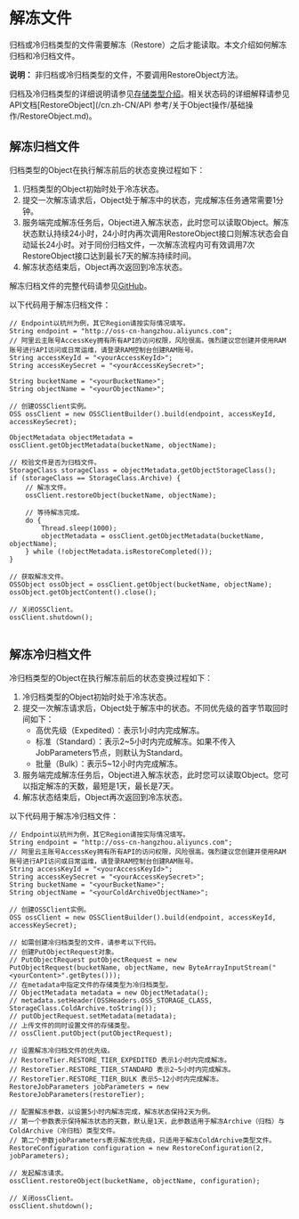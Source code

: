 # 解冻文件

归档或冷归档类型的文件需要解冻（Restore）之后才能读取。本文介绍如何解冻归档和冷归档文件。

**说明：** 非归档或冷归档类型的文件，不要调用RestoreObject方法。

归档及冷归档类型的详细说明请参见[存储类型介绍](/cn.zh-CN/开发指南/存储类型/存储类型介绍.md)。相关状态码的详细解释请参见API文档[RestoreObject](/cn.zh-CN/API 参考/关于Object操作/基础操作/RestoreObject.md)。

## 解冻归档文件

归档类型的Object在执行解冻前后的状态变换过程如下：

1.  归档类型的Object初始时处于冷冻状态。
2.  提交一次解冻请求后，Object处于解冻中的状态，完成解冻任务通常需要1分钟。
3.  服务端完成解冻任务后，Object进入解冻状态，此时您可以读取Object。解冻状态默认持续24小时，24小时内再次调用RestoreObject接口则解冻状态会自动延长24小时。对于同份归档文件，一次解冻流程内可有效调用7次RestoreObject接口达到最长7天的解冻持续时间。
4.  解冻状态结束后，Object再次返回到冷冻状态。

解冻归档文件的完整代码请参见[GitHub](https://github.com/aliyun/aliyun-oss-java-sdk/blob/master/src/test/java/com/aliyun/oss/integrationtests/ArchiveTest.java)。

以下代码用于解冻归档文件：

```
// Endpoint以杭州为例，其它Region请按实际情况填写。
String endpoint = "http://oss-cn-hangzhou.aliyuncs.com";
// 阿里云主账号AccessKey拥有所有API的访问权限，风险很高。强烈建议您创建并使用RAM账号进行API访问或日常运维，请登录RAM控制台创建RAM账号。
String accessKeyId = "<yourAccessKeyId>";
String accessKeySecret = "<yourAccessKeySecret>";

String bucketName = "<yourBucketName>";
String objectName = "<yourObjectName>";

// 创建OSSClient实例。
OSS ossClient = new OSSClientBuilder().build(endpoint, accessKeyId, accessKeySecret);

ObjectMetadata objectMetadata = ossClient.getObjectMetadata(bucketName, objectName);

// 校验文件是否为归档文件。
StorageClass storageClass = objectMetadata.getObjectStorageClass();
if (storageClass == StorageClass.Archive) {
    // 解冻文件。
    ossClient.restoreObject(bucketName, objectName);

    // 等待解冻完成。
    do {
        Thread.sleep(1000);
        objectMetadata = ossClient.getObjectMetadata(bucketName, objectName);
    } while (!objectMetadata.isRestoreCompleted());
}

// 获取解冻文件。
OSSObject ossObject = ossClient.getObject(bucketName, objectName);
ossObject.getObjectContent().close();

// 关闭OSSClient。
ossClient.shutdown();
            
```

## 解冻冷归档文件

冷归档类型的Object在执行解冻前后的状态变换过程如下：

1.  冷归档类型的Object初始时处于冷冻状态。
2.  提交一次解冻请求后，Object处于解冻中的状态。不同优先级的首字节取回时间如下：
    -   高优先级（Expedited）：表示1小时内完成解冻。
    -   标准（Standard）：表示2~5小时内完成解冻。如果不传入JobParameters节点，则默认为Standard。
    -   批量（Bulk）：表示5~12小时内完成解冻。
3.  服务端完成解冻任务后，Object进入解冻状态，此时您可以读取Object。您可以指定解冻的天数，最短是1天，最长是7天。
4.  解冻状态结束后，Object再次返回到冷冻状态。

以下代码用于解冻冷归档文件：

```
// Endpoint以杭州为例，其它Region请按实际情况填写。
String endpoint = "http://oss-cn-hangzhou.aliyuncs.com";
// 阿里云主账号AccessKey拥有所有API的访问权限，风险很高。强烈建议您创建并使用RAM账号进行API访问或日常运维，请登录RAM控制台创建RAM账号。
String accessKeyId = "<yourAccessKeyId>";
String accessKeySecret = "<yourAccessKeySecret>";
String bucketName = "<yourBucketName>";
String objectName = "<yourColdArchiveObjectName>";

// 创建OSSClient实例。
OSS ossClient = new OSSClientBuilder().build(endpoint, accessKeyId, accessKeySecret);

// 如需创建冷归档类型的文件，请参考以下代码。
// 创建PutObjectRequest对象。
// PutObjectRequest putObjectRequest = new PutObjectRequest(bucketName, objectName, new ByteArrayInputStream("<yourContent>".getBytes()));
// 在metadata中指定文件的存储类型为冷归档类型。
// ObjectMetadata metadata = new ObjectMetadata();
// metadata.setHeader(OSSHeaders.OSS_STORAGE_CLASS, StorageClass.ColdArchive.toString());
// putObjectRequest.setMetadata(metadata);
// 上传文件的同时设置文件的存储类型。
// ossClient.putObject(putObjectRequest);

// 设置解冻冷归档文件的优先级。
// RestoreTier.RESTORE_TIER_EXPEDITED 表示1小时内完成解冻。
// RestoreTier.RESTORE_TIER_STANDARD 表示2~5小时内完成解冻。
// RestoreTier.RESTORE_TIER_BULK 表示5~12小时内完成解冻。
RestoreJobParameters jobParameters = new RestoreJobParameters(restoreTier);

// 配置解冻参数，以设置5小时内解冻完成，解冻状态保持2天为例。
// 第一个参数表示保持解冻状态的天数，默认是1天，此参数适用于解冻Archive（归档）与ColdArchive（冷归档）类型文件。
// 第二个参数jobParameters表示解冻优先级，只适用于解冻ColdArchive类型文件。
RestoreConfiguration configuration = new RestoreConfiguration(2, jobParameters);

// 发起解冻请求。
ossClient.restoreObject(bucketName, objectName, configuration);

// 关闭ossClient。
ossClient.shutdown();
```

